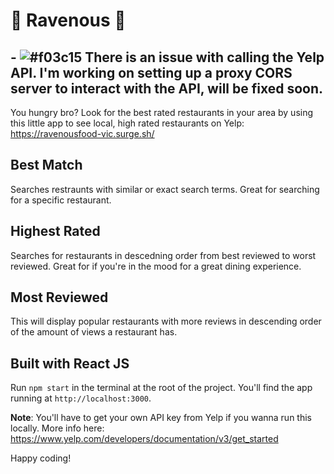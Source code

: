 # 🍲 Ravenous 🍲

## - ![#f03c15](https://via.placeholder.com/15/f03c15/f03c15.png) There is an issue with calling the Yelp API. I'm working on setting up a proxy CORS server to interact with the API, will be fixed soon.

You hungry bro? Look for the best rated restaurants in your area by using this little app to see local, high rated restaurants on Yelp: https://ravenousfood-vic.surge.sh/

## Best Match

Searches restraunts with similar or exact search terms. Great for searching for a specific restaurant.

## Highest Rated

Searches for restaurants in descedning order from best reviewed to worst reviewed. Great for if you're in the mood for a great dining experience.

## Most Reviewed

This will display popular restaurants with more reviews in descending order of the amount of views a restaurant has. 

## Built with React JS

Run `npm start` in the terminal at the root of the project. You'll find the app running at `http://localhost:3000`.

**Note**: You'll have to get your own API key from Yelp if you wanna run this locally. More info here: https://www.yelp.com/developers/documentation/v3/get_started

Happy coding!